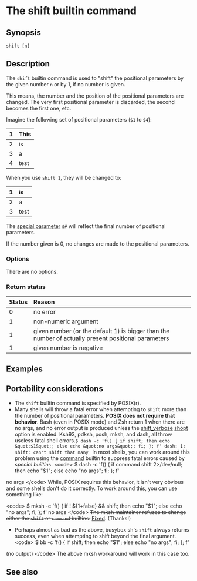 # The shift builtin command

## Synopsis

    shift [n]

## Description

The `shift` builtin command is used to "shift" the positional parameters
by the given number `n` or by 1, if no number is given.

This means, the number and the position of the positional parameters are
changed. The very first positional parameter is discarded, the second
becomes the first one, etc.

Imagine the following set of positional parameters (`$1` to `$4`):

| 1   | This |
|:----|:-----|
| 2   | is   |
| 3   | a    |
| 4   | test |

When you use `shift 1`, they will be changed to:

| 1   | is   |
|:----|:-----|
| 2   | a    |
| 3   | test |

The [special parameter](/syntax/shellvars#special_parameters) `$#` will
reflect the final number of positional parameters.

If the number given is 0, no changes are made to the positional
parameters.

### Options

There are no options.

### Return status

| Status | Reason                                                                                              |
|:-------|:----------------------------------------------------------------------------------------------------|
| 0      | no error                                                                                            |
| 1      | non-numeric argument                                                                                |
| 1      | given number (or the default 1) is bigger than the number of actually present positional parameters |
| 1      | given number is negative                                                                            |

## Examples

## Portability considerations

- The `shift` builtin command is specified by POSIX(r).
- Many shells will throw a fatal error when attempting to `shift` more
  than the number of positional parameters. **POSIX does not require
  that behavior**. Bash (even in POSIX mode) and Zsh return 1 when there
  are no args, and no error output is produced unless the
  [shift_verbose](internals/shell_options#shift_verbose)
  [shopt](commands/builtin/shopt) option is enabled. Ksh93, pdksh, posh,
  mksh, and dash, all throw useless fatal shell
  errors.`$ dash -c 'f() { if shift; then echo &quot;$1&quot;; else echo &quot;no args&quot;; fi; }; f'
  dash: 1: shift: can't shift that many
  ` In most shells, you can work around this problem using the
  [command](/commands/builtin/command) builtin to suppress fatal errors
  caused by *special builtins*. \<code\> \$ dash -c 'f() { if command
  shift 2\>/dev/null; then echo "\$1"; else echo "no args"; fi; }; f'

no args \</code\> While, POSIX requires this behavior, it isn't very
obvious and some shells don't do it correctly. To work around this, you
can use something like:

\<code\> \$ mksh -c 'f() { if ! \${1+false} && shift; then echo "\$1";
else echo "no args"; fi; }; f' no args \</code\> ~~The mksh maintainer
refuses to change either the `shift` or `command` builtins.~~
[Fixed](https://github.com/MirBSD/mksh/commit/996e05548ab82f7ef2dea61f109cc7b6d13837fa).
(Thanks!)

- Perhaps almost as bad as the above, busybox sh's `shift` always
  returns success, even when attempting to shift beyond the final
  argument. \<code\> \$ bb -c 'f() { if shift; then echo "\$1"; else
  echo "no args"; fi; }; f'

(no output) \</code\> The above mksh workaround will work in this case
too.

## See also
